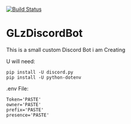[![Build Status](https://travis-ci.com/Sebiann/GLzDiscordBot.svg?branch=master)](https://travis-ci.com/Sebiann/GLzDiscordBot)
# GLzDiscordBot

This is a small custom Discord Bot i am Creating

U will need:
  ```
  pip install -U discord.py 
  pip install -U python-dotenv
  ```
  
  .env File:
  ```
  Token='PASTE'
  owner='PASTE'
  prefix='PASTE'
  presence='PASTE'
```
